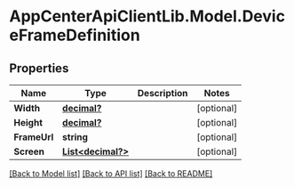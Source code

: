 # AppCenterApiClientLib.Model.DeviceFrameDefinition
## Properties

Name | Type | Description | Notes
------------ | ------------- | ------------- | -------------
**Width** | [**decimal?**](BigDecimal.md) |  | [optional] 
**Height** | [**decimal?**](BigDecimal.md) |  | [optional] 
**FrameUrl** | **string** |  | [optional] 
**Screen** | [**List&lt;decimal?&gt;**](BigDecimal.md) |  | [optional] 

[[Back to Model list]](../README.md#documentation-for-models) [[Back to API list]](../README.md#documentation-for-api-endpoints) [[Back to README]](../README.md)

